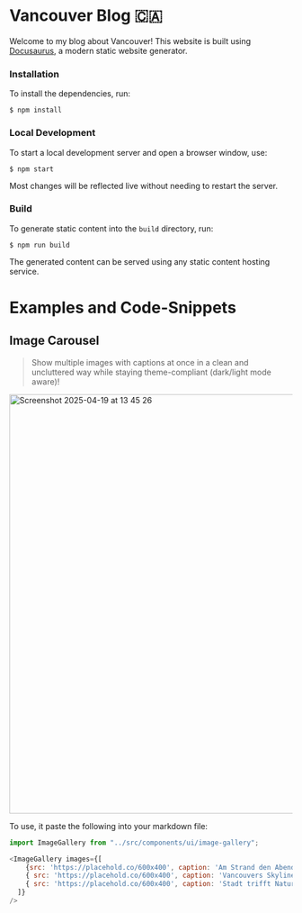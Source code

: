 # Vancouver Blog 🇨🇦

Welcome to my blog about Vancouver! This website is built using [Docusaurus](https://docusaurus.io/), a modern static website generator.

### Installation

To install the dependencies, run:

```
$ npm install
```

### Local Development

To start a local development server and open a browser window, use:

```
$ npm start
```

Most changes will be reflected live without needing to restart the server.

### Build

To generate static content into the `build` directory, run:

```
$ npm run build
```

The generated content can be served using any static content hosting service.

# Examples and Code-Snippets
## Image Carousel
> Show multiple images with captions at once in a clean and uncluttered way while staying theme-compliant (dark/light mode aware)!

<img width="745" alt="Screenshot 2025-04-19 at 13 45 26" src="https://github.com/user-attachments/assets/cf73dde6-254e-47b1-8eef-0cc363903be0" />

To use, it paste the following into your markdown file:

```javascript
import ImageGallery from "../src/components/ui/image-gallery";

<ImageGallery images={[
    {src: 'https://placehold.co/600x400', caption: 'Am Strand den Abend ausklingen lassen' },
    { src: 'https://placehold.co/600x400', caption: 'Vancouvers Skyline' },
    { src: 'https://placehold.co/600x400', caption: 'Stadt trifft Natur' }
  ]}
/>
```

